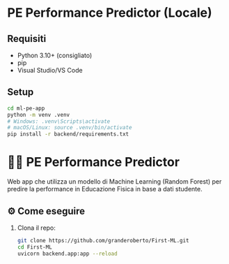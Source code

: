 # PE Performance Predictor (Locale)

## Requisiti

- Python 3.10+ (consigliato)
- pip
- Visual Studio/VS Code

## Setup

```bash
cd ml-pe-app
python -m venv .venv
# Windows: .venv\Scripts\activate
# macOS/Linux: source .venv/bin/activate
pip install -r backend/requirements.txt
```


# 🏋️‍♂️ PE Performance Predictor

Web app che utilizza un modello di Machine Learning (Random Forest)
per predire la performance in Educazione Fisica in base a dati studente.

## ⚙️ Come eseguire

1. Clona il repo:
   ```bash
   git clone https://github.com/granderoberto/First-ML.git
   cd First-ML
   uvicorn backend.app:app --reload
   ```
